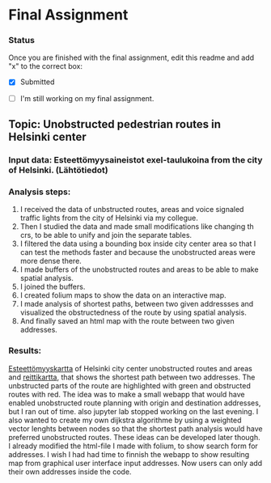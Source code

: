 # Final Assignment

### Status

Once you are finished with the final assignment, edit this readme and add "x" to the correct box:

* [x] Submitted

* [ ] I'm still working on my final assignment. 


## Topic: Unobstructed pedestrian routes in Helsinki center

### Input data: Esteettömyysaineistot exel-taulukoina from the city of Helsinki. (Lähtötiedot)

### Analysis steps:

1. I received the data of unbstructed routes, areas and voice signaled traffic lights from the city of Helsinki via my collegue. 
2. Then I studied the data and made small modifications like changing th crs, to be able to unify and join the separate tables.
3. I filtered the data using a bounding box inside city center area so that I can test the methods faster and because the unobstructed areas were more dense there.
4. I made buffers of the unobstructed routes and areas to be able to make spatial analysis.
5. I joined the buffers.
6. I created folium maps to show the data on an interactive map.
7. I made analysis of shortest paths, between two given addressses and visualized the obstructedness of the route by using spatial analysis.
8. And finally saved an html map with the route between two given addresses. 

### Results:
[Esteettömyyskartta](https://autogis-2019.github.io/final-assignment-vipy123/Esteetomyyskartta1.html) of Helsinki city center unobstructed routes and areas and [reittikartta](https://autogis-2019.github.io/final-assignment-vipy123/valitulostus1.html), that shows the shortest path between two addresses. The unbstructed parts of the route are highlighted with green and obstructed routes with red. 
The idea was to make a small webapp that would have enabled unobstructed route planning with origin and destination addresses, but I ran out of time. also jupyter lab stopped working on the last evening.  I also wanted to create my own dijkstra algorithme by using a weighted vector lenghts between nodes so that the shortest path analysis would have preferred unobstructed routes. These ideas can be developed later though. I already modified the html-file I made with folium, to show search form for addresses. I wish I had had time to finnish the webapp to show resulting map from graphical user interface input addresses. Now users can only add their own addresses inside the code.